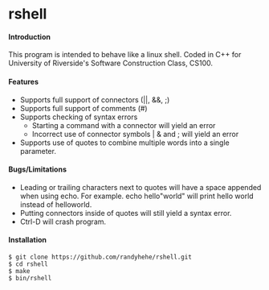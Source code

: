 # rshell
#### Introduction
This program is intended to behave like a linux shell. Coded in C++ for University of Riverside's Software Construction Class, CS100.

#### Features
* Supports full support of connectors (||, &&, ;)
* Supports full support of comments (#)
* Supports checking of syntax errors 
  * Starting a command with a connector will yield an error
  * Incorrect use of connector symbols | & and ; will yield an error
* Supports use of quotes to combine multiple words into a single parameter.

#### Bugs/Limitations
* Leading or trailing characters next to quotes will have a space appended when using echo. For example. echo hello"world" will print hello world instead of helloworld.
* Putting connectors inside of quotes will still yield a syntax error.
* Ctrl-D will crash program.

#### Installation
```
$ git clone https://github.com/randyhehe/rshell.git
$ cd rshell
$ make
$ bin/rshell
```

